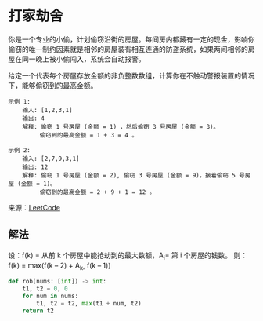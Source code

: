 # 打家劫舍
你是一个专业的小偷，计划偷窃沿街的房屋。每间房内都藏有一定的现金，影响你偷窃的唯一制约因素就是相邻的房屋装有相互连通的防盗系统，如果两间相邻的房屋在同一晚上被小偷闯入，系统会自动报警。

给定一个代表每个房屋存放金额的非负整数数组，计算你在不触动警报装置的情况下，能够偷窃到的最高金额。

```
示例 1:
    输入: [1,2,3,1]
    输出: 4
    解释: 偷窃 1 号房屋 (金额 = 1) ，然后偷窃 3 号房屋 (金额 = 3)。
         偷窃到的最高金额 = 1 + 3 = 4 。

示例 2:
    输入: [2,7,9,3,1]
    输出: 12
    解释: 偷窃 1 号房屋 (金额 = 2), 偷窃 3 号房屋 (金额 = 9)，接着偷窃 5 号房屋 (金额 = 1)。
         偷窃到的最高金额 = 2 + 9 + 1 = 12 。
```

来源：[LeetCode](https://leetcode-cn.com/problems/house-robber)

## 解法
设：f(k) = 从前 k 个房屋中能抢劫到的最大数额，A<sub>i</sub>= 第 i 个房屋的钱数。
则：f(k) = max(f(k – 2) + A<sub>k</sub>, f(k – 1))
```python
def rob(nums: [int]) -> int:
    t1, t2 = 0, 0
    for num in nums:
        t1, t2 = t2, max(t1 + num, t2)
    return t2
```